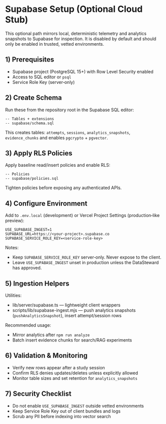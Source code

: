 # Supabase Setup (Optional Cloud Stub)

This optional path mirrors local, deterministic telemetry and analytics snapshots to Supabase for inspection. It is disabled by default and should only be enabled in trusted, vetted environments.

## 1) Prerequisites

- Supabase project (PostgreSQL 15+) with Row Level Security enabled
- Access to SQL editor or `psql`
- Service Role Key (server‑only)

## 2) Create Schema

Run these from the repository root in the Supabase SQL editor:

```
-- Tables + extensions
-- supabase/schema.sql
```

This creates tables: `attempts`, `sessions`, `analytics_snapshots`, `evidence_chunks` and enables `pgcrypto` + `pgvector`.

## 3) Apply RLS Policies

Apply baseline read/insert policies and enable RLS:

```
-- Policies
-- supabase/policies.sql
```

Tighten policies before exposing any authenticated APIs.

## 4) Configure Environment

Add to `.env.local` (development) or Vercel Project Settings (production‑like preview):

```
USE_SUPABASE_INGEST=1
SUPABASE_URL=https://<your-project>.supabase.co
SUPABASE_SERVICE_ROLE_KEY=<service-role-key>
```

Notes:
- Keep `SUPABASE_SERVICE_ROLE_KEY` server‑only. Never expose to the client.
- Leave `USE_SUPABASE_INGEST` unset in production unless the DataSteward has approved.

## 5) Ingestion Helpers

Utilities:
- lib/server/supabase.ts — lightweight client wrappers
- scripts/lib/supabase-ingest.mjs — push analytics snapshots (`pushAnalyticsSnapshot`), insert attempt/session rows

Recommended usage:
- Mirror analytics after `npm run analyze`
- Batch insert evidence chunks for search/RAG experiments

## 6) Validation & Monitoring

- Verify new rows appear after a study session
- Confirm RLS denies updates/deletes unless explicitly allowed
- Monitor table sizes and set retention for `analytics_snapshots`

## 7) Security Checklist

- Do not enable `USE_SUPABASE_INGEST` outside vetted environments
- Keep Service Role Key out of client bundles and logs
- Scrub any PII before indexing into vector search

